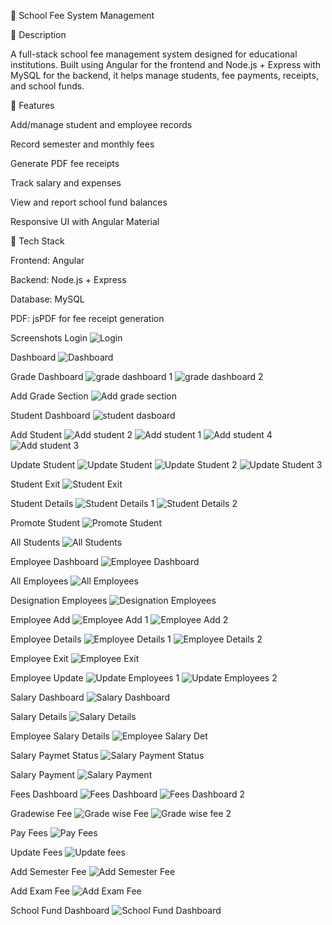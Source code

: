 📘 School Fee System Management

📝 Description

A full-stack school fee management system designed for educational institutions. Built using Angular for the frontend and Node.js + Express with MySQL for the backend, it helps manage students, fee payments, receipts, and school funds.

🚀 Features

Add/manage student and employee records

Record semester and monthly fees

Generate PDF fee receipts

Track salary and expenses

View and report school fund balances

Responsive UI with Angular Material

🔧 Tech Stack

Frontend: Angular

Backend: Node.js + Express

Database: MySQL

PDF: jsPDF for fee receipt generation


Screenshots
Login
![Login](https://github.com/user-attachments/assets/34a5ac3e-12d8-4068-b91b-94773828b423)

Dashboard
![Dashboard](https://github.com/user-attachments/assets/117a8c34-a8ae-4d57-9b7b-7fdf1021579c)

Grade Dashboard
![grade dashboard 1](https://github.com/user-attachments/assets/ebdba0e4-734f-4809-8e7b-bfe89991e808)
![grade dashboard 2](https://github.com/user-attachments/assets/98eb6671-eaee-44f1-a41c-76a319302304)

Add Grade Section
![Add grade section](https://github.com/user-attachments/assets/f19103c6-c742-4aa8-b628-bd37a54950e8)

Student Dashboard
![student dasboard](https://github.com/user-attachments/assets/eda5e787-5fed-44b9-af62-20081c30a05a)

Add Student
![Add student 2](https://github.com/user-attachments/assets/8fc59f4b-ac5b-4979-85ca-e7595531cdd8)
![Add student 1](https://github.com/user-attachments/assets/7dc215b8-02d0-43b5-8ac4-65c5d1543e75)
![Add student 4](https://github.com/user-attachments/assets/bbb1284d-e1e7-461c-b641-421e2f8ab6ef)
![Add student 3](https://github.com/user-attachments/assets/8fa6a62d-a666-4c5e-91e4-9cb41db2c244)

Update Student
![Update Student](https://github.com/user-attachments/assets/ad8fe70c-6223-49af-a62b-822dbd40f947)
![Update Student 2](https://github.com/user-attachments/assets/6685d5b6-c1e4-4bec-9a40-bfe21bc2faee)
![Update Student 3](https://github.com/user-attachments/assets/ae7c8e6d-54a7-4653-a86d-65c2a8a553cc)

Student Exit
![Student Exit](https://github.com/user-attachments/assets/f99d63db-0032-405b-9ff2-84f0fe74f42d)

Student Details
![Student Details 1](https://github.com/user-attachments/assets/a763adc2-b36a-4e3c-9381-eff4f2c42985)
![Student Details 2](https://github.com/user-attachments/assets/208b6fe6-ccb5-4bd3-9042-c0004762115f)

Promote Student
![Promote Student](https://github.com/user-attachments/assets/b5986b25-fefe-47d1-ba8f-eb9ed061a183)

All Students
![All Students](https://github.com/user-attachments/assets/749dba36-98c5-4a0d-a5e4-5844dbcfdc30)

Employee Dashboard
![Employee Dashboard](https://github.com/user-attachments/assets/3c526475-dd6f-4f2b-91e3-8f7260658330)

All Employees
![All Employees](https://github.com/user-attachments/assets/2a1e8bed-2a96-4419-b501-907f09048a92)

Designation Employees
![Designation Employees](https://github.com/user-attachments/assets/975dfa84-690f-4395-9ea6-d9dea170d543)

Employee Add
![Employee Add 1](https://github.com/user-attachments/assets/a6b3523a-05db-4220-8365-948ac93f340a)
![Employee Add 2](https://github.com/user-attachments/assets/66064d18-8f73-4bee-867b-437276083c25)

Employee Details
![Employee Details 1](https://github.com/user-attachments/assets/906c983b-78ff-49bd-b9cc-482e78f07840)
![Employee Details 2](https://github.com/user-attachments/assets/e2a32895-4005-4649-ac34-83db4040ef4b)

Employee Exit
![Employee Exit](https://github.com/user-attachments/assets/6c3d74d5-006d-40c8-97f5-e75f74d98b9b)

Employee Update
![Update Employees 1](https://github.com/user-attachments/assets/21fd9db9-0bc5-495d-9dac-f804e5d30c3f)
![Update Employees 2](https://github.com/user-attachments/assets/d0945740-15b8-4a8b-ac9d-39c4ddf645af)

Salary Dashboard
![Salary Dashboard](https://github.com/user-attachments/assets/6e22ae2a-1daa-4e71-847a-9b9089bd073e)

Salary Details
![Salary Details](https://github.com/user-attachments/assets/8a121e3a-469a-40ca-9c6c-d57e3d8944ae)

Employee Salary Details
![Employee Salary Det](https://github.com/user-attachments/assets/4d03d2cb-476c-4ba3-a78d-943d65861759)

Salary Paymet Status
![Salary Payment Status](https://github.com/user-attachments/assets/9500345c-3471-4a69-82f5-bb6f16301324)

Salary Payment
![Salary Payment](https://github.com/user-attachments/assets/f0ca6657-d4e6-49e0-b1ed-f162bf2212a9)

Fees Dashboard
![Fees Dashboard](https://github.com/user-attachments/assets/a76b2726-ceb8-4891-8ea1-7a3ca165dd7b)
![Fees Dashboard 2](https://github.com/user-attachments/assets/9d25280e-b580-4e7a-a5f5-4d80d5a62c07)

Gradewise Fee
![Grade wise Fee](https://github.com/user-attachments/assets/8684d417-84e2-4a52-b56d-1e95502e8bd9)
![Grade wise fee 2](https://github.com/user-attachments/assets/5334bedc-4a86-4058-bebd-aaeee54ec256)

Pay Fees
![Pay Fees](https://github.com/user-attachments/assets/da984396-d2ac-45ec-adfb-edb45d6d9ebf)

Update Fees
![Update fees](https://github.com/user-attachments/assets/cd8ed3cf-526c-4ab4-a706-07a23db6f131)


Add Semester Fee
![Add Semester Fee](https://github.com/user-attachments/assets/c579b8bd-6a86-486b-b4c8-da02817dd7ab)

Add Exam Fee
![Add Exam Fee](https://github.com/user-attachments/assets/2cc46617-bddd-4bca-87b1-35b0ef62180a)


School Fund Dashboard
![School Fund Dashboard](https://github.com/user-attachments/assets/6b1943d0-e0c2-42f6-8a6b-d2f5ce005675)










